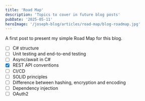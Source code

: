 ```yaml
---
title: 'Road Map'
description: 'Topics to cover in future blog posts'
pubDate: '2025-05-11'
heroImage: '/joseph-blog/articles/road-map/blog-roadmap.jpg'
---
```


A first post to present my simple Road Map for this blog.

- [ ] C# structure
- [ ] Unit testing and end-to-end testing
- [ ] Async/await in C#
- [X] REST API conventions
- [ ] CI/CD
- [ ] SOLID principles
- [ ] Difference between hashing, encryption and encoding
- [ ] Dependency injection
- [ ] OAuth2